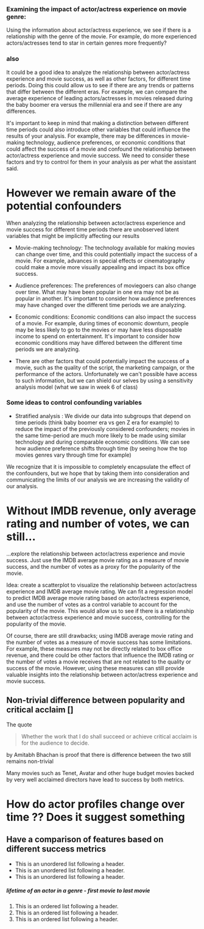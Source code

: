 ### Examining the impact of actor/actress experience on movie genre:
Using the information about actor/actress experience, we see if there is a relationship with the genre of the movie. For example, do more experienced actors/actresses tend to star in certain genres more frequently?

### also
It could be a good idea to analyze the relationship between actor/actress experience and movie success, as well as other factors, for different time periods. Doing this could allow us to see if there are any trends or patterns that differ between the different eras. For example, we can compare the average experience of leading actors/actresses in movies released during the baby boomer era versus the millennial era and see if there are any differences.

It's important to keep in mind that making a distinction between different time periods could also introduce other variables that could influence the results of your analysis. For example, there may be differences in movie-making technology, audience preferences, or economic conditions that could affect the success of a movie and confound the relationship between actor/actress experience and movie success. We  need to consider these factors and try to control for them in your analysis as per what the assistant said.

# However we remain aware of the potential confounders
When analyzing the relationship between actor/actress experience and movie success for different time periods there are unobserved latent variables that might be implicitly affecting our results

  - Movie-making technology: The technology available for making movies can change over time, and this could potentially impact the success of a movie. For example, advances in special effects or cinematography could make a movie more visually appealing and impact its box office success.

  - Audience preferences: The preferences of moviegoers can also change over time. What may have been popular in one era may not be as popular in another. It's important to consider how audience preferences may have changed over the different time periods we are analyzing.

  - Economic conditions: Economic conditions can also impact the success of a movie. For example, during times of economic downturn, people may be less likely to go to the movies or may have less disposable income to spend on entertainment. It's important to consider how economic conditions may have differed between the different time periods we are analyzing.

  - There are other factors that could potentially impact the success of a movie, such as the quality of the script, the marketing campaign, or the performance of the actors. Unfortunately we can't possible have access to such information, but we can shield our selves by using a sensitivity analysis model (what we saw in week 6 of class)

### Some ideas to control confounding variables
- Stratified analysis : We divide our data into subgroups that depend on time periods (think baby boomer era vs gen Z era for example) to reduce the impact of the previously considered confounders; movies in the same time-period are much more likely to be made using similar technology and during comparable economic conditions.  We can see how audience preference shifts through time (by seeing how the top movies genres vary through time for example) 


We recognize that it is impossible to completely encapsulate the effect of the confounders, but we hope that by taking them into consideration and communicating the limits of our analysis we are increasing the validity of our analysis.

# Without IMDB revenue, only average rating and number of votes, we can still...
...explore the relationship between actor/actress experience and movie success. Just use the IMDB average movie rating as a measure of movie success, and the number of votes as a proxy for the popularity of the movie.

Idea:
create a scatterplot to visualize the relationship between actor/actress experience and IMDB average movie rating. We can fit a regression model to predict IMDB average movie rating based on actor/actress experience, and use the number of votes as a control variable to account for the popularity of the movie. This would allow us to see if there is a relationship between actor/actress experience and movie success, controlling for the popularity of the movie.

Of course, there are still drawbacks; using IMDB average movie rating and the number of votes as a measure of movie success has some limitations. For example, these measures may not be directly related to box office revenue, and there could be other factors that influence the IMDB rating or the number of votes a movie receives that are not related to the quality or success of the movie. However, using these measures can still provide valuable insights into the relationship between actor/actress experience and movie success.

<!-- # Correlation between actor features and success metrics (building credibility for our chosen features)

Linear relations between the actor features and also with ratings, revenue and budget


| Feature    | Description       | 
|:-------------|:------------------|
| Age                   | Age of the actor |
| Experience            | Number of movies as lead actor before the time of realease of the movie   |
| Genre background      | Vector showing the different type of genres the actor has worked in - signifying diversity    |
| Gender                | Actor:0/Actress:1 | -->

## Non-trivial difference between popularity and critical acclaim []
The quote 
> Whether the work that I do shall succeed or achieve critical acclaim is for the audience to decide.

by Amitabh Bhachan is proof that there is difference between the two still remains non-trivial

Many movies such as Tenet, Avatar and other huge budget movies backed by very well acclaimed directors have lead to success by both metrics.
# How do actor profiles change over time ?? Does it suggest something


## Have a comparison of features based on different success metrics

*   This is an unordered list following a header.
*   This is an unordered list following a header.
*   This is an unordered list following a header.

##### lifetime of an actor in a genre - first movie to last movie
1.  This is an ordered list following a header.
2.  This is an ordered list following a header.
3.  This is an ordered list following a header.